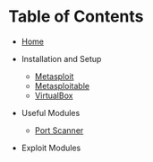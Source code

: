 # Table of Contents

- [Home](README.md)

- Installation and Setup
  - [Metasploit](wip.md)
  - [Metasploitable](wip.md)
  - [VirtualBox](wip.md)

- Useful Modules
  - [Port Scanner](portscanner.md)
  
- Exploit Modules
